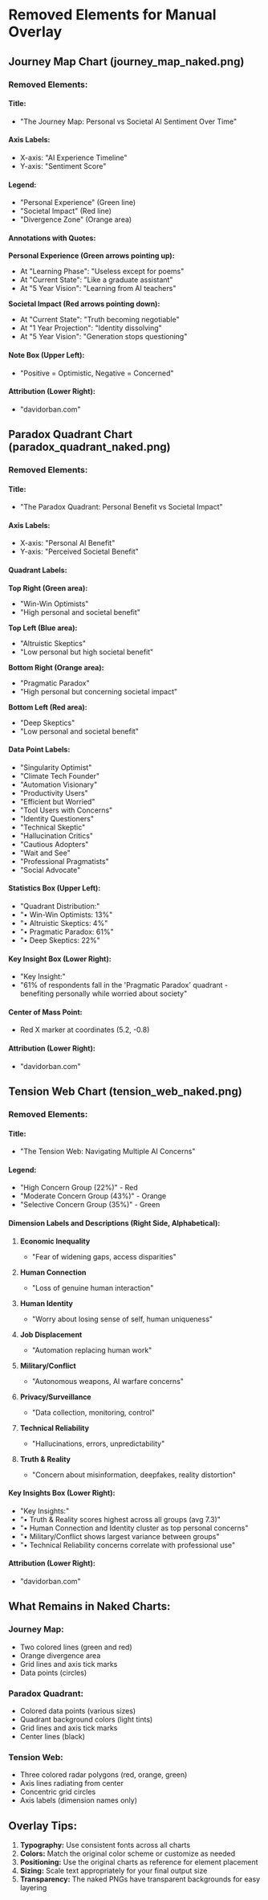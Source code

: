 # Removed Elements for Manual Overlay

## Journey Map Chart (journey_map_naked.png)

### **Removed Elements:**

#### **Title:**
- "The Journey Map: Personal vs Societal AI Sentiment Over Time"

#### **Axis Labels:**
- X-axis: "AI Experience Timeline"
- Y-axis: "Sentiment Score"

#### **Legend:**
- "Personal Experience" (Green line)
- "Societal Impact" (Red line)
- "Divergence Zone" (Orange area)

#### **Annotations with Quotes:**
**Personal Experience (Green arrows pointing up):**
- At "Learning Phase": "Useless except for poems"
- At "Current State": "Like a graduate assistant"
- At "5 Year Vision": "Learning from AI teachers"

**Societal Impact (Red arrows pointing down):**
- At "Current State": "Truth becoming negotiable"
- At "1 Year Projection": "Identity dissolving"
- At "5 Year Vision": "Generation stops questioning"

#### **Note Box (Upper Left):**
- "Positive = Optimistic, Negative = Concerned"

#### **Attribution (Lower Right):**
- "davidorban.com"

## Paradox Quadrant Chart (paradox_quadrant_naked.png)

### **Removed Elements:**

#### **Title:**
- "The Paradox Quadrant: Personal Benefit vs Societal Impact"

#### **Axis Labels:**
- X-axis: "Personal AI Benefit"
- Y-axis: "Perceived Societal Benefit"

#### **Quadrant Labels:**
**Top Right (Green area):**
- "Win-Win Optimists"
- "High personal and societal benefit"

**Top Left (Blue area):**
- "Altruistic Skeptics"
- "Low personal but high societal benefit"

**Bottom Right (Orange area):**
- "Pragmatic Paradox"
- "High personal but concerning societal impact"

**Bottom Left (Red area):**
- "Deep Skeptics"
- "Low personal and societal benefit"

#### **Data Point Labels:**
- "Singularity Optimist"
- "Climate Tech Founder"
- "Automation Visionary"
- "Productivity Users"
- "Efficient but Worried"
- "Tool Users with Concerns"
- "Identity Questioners"
- "Technical Skeptic"
- "Hallucination Critics"
- "Cautious Adopters"
- "Wait and See"
- "Professional Pragmatists"
- "Social Advocate"

#### **Statistics Box (Upper Left):**
- "Quadrant Distribution:"
- "• Win-Win Optimists: 13%"
- "• Altruistic Skeptics: 4%"
- "• Pragmatic Paradox: 61%"
- "• Deep Skeptics: 22%"

#### **Key Insight Box (Lower Right):**
- "Key Insight:"
- "61% of respondents fall in the 'Pragmatic Paradox' quadrant - benefiting personally while worried about society"

#### **Center of Mass Point:**
- Red X marker at coordinates (5.2, -0.8)

#### **Attribution (Lower Right):**
- "davidorban.com"

## Tension Web Chart (tension_web_naked.png)

### **Removed Elements:**

#### **Title:**
- "The Tension Web: Navigating Multiple AI Concerns"

#### **Legend:**
- "High Concern Group (22%)" - Red
- "Moderate Concern Group (43%)" - Orange
- "Selective Concern Group (35%)" - Green

#### **Dimension Labels and Descriptions (Right Side, Alphabetical):**
1. **Economic Inequality**
   - "Fear of widening gaps, access disparities"

2. **Human Connection**
   - "Loss of genuine human interaction"

3. **Human Identity**
   - "Worry about losing sense of self, human uniqueness"

4. **Job Displacement**
   - "Automation replacing human work"

5. **Military/Conflict**
   - "Autonomous weapons, AI warfare concerns"

6. **Privacy/Surveillance**
   - "Data collection, monitoring, control"

7. **Technical Reliability**
   - "Hallucinations, errors, unpredictability"

8. **Truth & Reality**
   - "Concern about misinformation, deepfakes, reality distortion"

#### **Key Insights Box (Lower Right):**
- "Key Insights:"
- "• Truth & Reality scores highest across all groups (avg 7.3)"
- "• Human Connection and Identity cluster as top personal concerns"
- "• Military/Conflict shows largest variance between groups"
- "• Technical Reliability concerns correlate with professional use"

#### **Attribution (Lower Right):**
- "davidorban.com"

## **What Remains in Naked Charts:**

### **Journey Map:**
- Two colored lines (green and red)
- Orange divergence area
- Grid lines and axis tick marks
- Data points (circles)

### **Paradox Quadrant:**
- Colored data points (various sizes)
- Quadrant background colors (light tints)
- Grid lines and axis tick marks
- Center lines (black)

### **Tension Web:**
- Three colored radar polygons (red, orange, green)
- Axis lines radiating from center
- Concentric grid circles
- Axis labels (dimension names only)

## **Overlay Tips:**

1. **Typography:** Use consistent fonts across all charts
2. **Colors:** Match the original color scheme or customize as needed
3. **Positioning:** Use the original charts as reference for element placement
4. **Sizing:** Scale text appropriately for your final output size
5. **Transparency:** The naked PNGs have transparent backgrounds for easy layering

